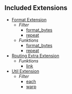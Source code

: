Included Extensions
-------------------

* [Format Extension](Resources/doc/FormatExtension.md)
  * *Filter*
    * [format_bytes](Resources/doc/FormatExtension.md#filter-format_bytes)
    * [repeat](Resources/doc/FormatExtension.md#filter-repeat)
  * *Funktions*
    * [format_bytes](Resources/doc/FormatExtension.md#function-format_bytes)
    * [repeat](Resources/doc/FormatExtension.md#function-format_bytes)
* [Routing Extra Extension](Resources/doc/RoutingExtraExtension.md)
  * *Funktions*
    * [link](Resources/doc/RoutingExtraExtension.md#function-link)
* [Util Extension](Resources/doc/UtilExtension.md)
  * *Filter*
    * [each](Resources/doc/UtilExtension.md#filter-each)
    * [warp](Resources/doc/UtilExtension.md#filter-wrap)
